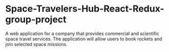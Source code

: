 # Space-Travelers-Hub-React-Redux-group-project
A web application for a company that provides commercial and scientific space travel services. The application will allow users to book rockets and join selected space missions.

